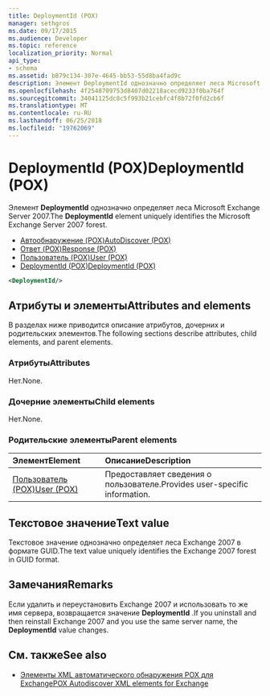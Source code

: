 ```yaml
---
title: DeploymentId (POX)
manager: sethgros
ms.date: 09/17/2015
ms.audience: Developer
ms.topic: reference
localization_priority: Normal
api_type:
- schema
ms.assetid: b879c134-307e-4645-bb53-55d8ba4fad9c
description: Элемент DeploymentId однозначно определяет леса Microsoft Exchange Server 2007.
ms.openlocfilehash: 4f2548709753d8407d02218acecd9233f0ba764f
ms.sourcegitcommit: 34041125dc8c5f993b21cebfc4f8b72f0fd2cb6f
ms.translationtype: MT
ms.contentlocale: ru-RU
ms.lasthandoff: 06/25/2018
ms.locfileid: "19762069"
---
```

# <a name="deploymentid-pox"></a><span data-ttu-id="c6072-103">DeploymentId (POX)</span><span class="sxs-lookup"><span data-stu-id="c6072-103">DeploymentId (POX)</span></span>

<span data-ttu-id="c6072-104">Элемент **DeploymentId** однозначно определяет леса Microsoft Exchange Server 2007.</span><span class="sxs-lookup"><span data-stu-id="c6072-104">The **DeploymentId** element uniquely identifies the Microsoft Exchange Server 2007 forest.</span></span> 
  
- [<span data-ttu-id="c6072-105">Автообнаружение (POX)</span><span class="sxs-lookup"><span data-stu-id="c6072-105">AutoDiscover (POX)</span></span>](autodiscover-pox.md)  
- [<span data-ttu-id="c6072-106">Ответ (POX)</span><span class="sxs-lookup"><span data-stu-id="c6072-106">Response (POX)</span></span>](response-pox.md) 
- [<span data-ttu-id="c6072-107">Пользователь (POX)</span><span class="sxs-lookup"><span data-stu-id="c6072-107">User (POX)</span></span>](user-pox.md)  
- [<span data-ttu-id="c6072-108">DeploymentId (POX)</span><span class="sxs-lookup"><span data-stu-id="c6072-108">DeploymentId (POX)</span></span>](deploymentid-pox.md)
  
```xml
<DeploymentId/>
```

## <a name="attributes-and-elements"></a><span data-ttu-id="c6072-109">Атрибуты и элементы</span><span class="sxs-lookup"><span data-stu-id="c6072-109">Attributes and elements</span></span>

<span data-ttu-id="c6072-110">В разделах ниже приводится описание атрибутов, дочерних и родительских элементов.</span><span class="sxs-lookup"><span data-stu-id="c6072-110">The following sections describe attributes, child elements, and parent elements.</span></span>
  
### <a name="attributes"></a><span data-ttu-id="c6072-111">Атрибуты</span><span class="sxs-lookup"><span data-stu-id="c6072-111">Attributes</span></span>

<span data-ttu-id="c6072-112">Нет.</span><span class="sxs-lookup"><span data-stu-id="c6072-112">None.</span></span>
  
### <a name="child-elements"></a><span data-ttu-id="c6072-113">Дочерние элементы</span><span class="sxs-lookup"><span data-stu-id="c6072-113">Child elements</span></span>

<span data-ttu-id="c6072-114">Нет.</span><span class="sxs-lookup"><span data-stu-id="c6072-114">None.</span></span>
  
### <a name="parent-elements"></a><span data-ttu-id="c6072-115">Родительские элементы</span><span class="sxs-lookup"><span data-stu-id="c6072-115">Parent elements</span></span>

|<span data-ttu-id="c6072-116">**Элемент**</span><span class="sxs-lookup"><span data-stu-id="c6072-116">**Element**</span></span>|<span data-ttu-id="c6072-117">**Описание**</span><span class="sxs-lookup"><span data-stu-id="c6072-117">**Description**</span></span>|
|:-----|:-----|
|[<span data-ttu-id="c6072-118">Пользователь (POX)</span><span class="sxs-lookup"><span data-stu-id="c6072-118">User (POX)</span></span>](user-pox.md) <br/> |<span data-ttu-id="c6072-119">Предоставляет сведения о пользователе.</span><span class="sxs-lookup"><span data-stu-id="c6072-119">Provides user-specific information.</span></span>  <br/> |
   
## <a name="text-value"></a><span data-ttu-id="c6072-120">Текстовое значение</span><span class="sxs-lookup"><span data-stu-id="c6072-120">Text value</span></span>

<span data-ttu-id="c6072-121">Текстовое значение однозначно определяет леса Exchange 2007 в формате GUID.</span><span class="sxs-lookup"><span data-stu-id="c6072-121">The text value uniquely identifies the Exchange 2007 forest in GUID format.</span></span>
  
## <a name="remarks"></a><span data-ttu-id="c6072-122">Замечания</span><span class="sxs-lookup"><span data-stu-id="c6072-122">Remarks</span></span>

<span data-ttu-id="c6072-123">Если удалить и переустановить Exchange 2007 и использовать то же имя сервера, возвращается значение **DeploymentId** .</span><span class="sxs-lookup"><span data-stu-id="c6072-123">If you uninstall and then reinstall Exchange 2007 and you use the same server name, the **DeploymentId** value changes.</span></span> 
  
## <a name="see-also"></a><span data-ttu-id="c6072-124">См. также</span><span class="sxs-lookup"><span data-stu-id="c6072-124">See also</span></span>

- [<span data-ttu-id="c6072-125">Элементы XML автоматического обнаружения POX для Exchange</span><span class="sxs-lookup"><span data-stu-id="c6072-125">POX Autodiscover XML elements for Exchange</span></span>](pox-autodiscover-xml-elements-for-exchange.md)

